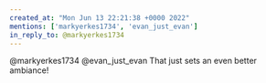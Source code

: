 ```yaml
---
created_at: "Mon Jun 13 22:21:38 +0000 2022"
mentions: ['markyerkes1734', 'evan_just_evan']
in_reply_to: @markyerkes1734
---
```


@markyerkes1734 @evan_just_evan That just sets an even better ambiance!
